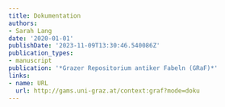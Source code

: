 ```yaml
---
title: Dokumentation
authors:
- Sarah Lang
date: '2020-01-01'
publishDate: '2023-11-09T13:30:46.540086Z'
publication_types:
- manuscript
publication: '*Grazer Repositorium antiker Fabeln (GRaF)*'
links:
- name: URL
  url: http://gams.uni-graz.at/context:graf?mode=doku
---
```

